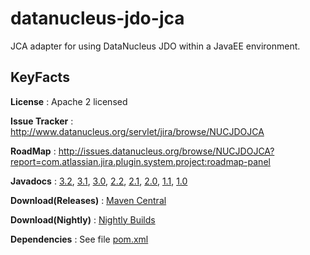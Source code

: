 datanucleus-jdo-jca
===================

JCA adapter for using DataNucleus JDO within a JavaEE environment.


KeyFacts
--------
__License__ : Apache 2 licensed

__Issue Tracker__ : http://www.datanucleus.org/servlet/jira/browse/NUCJDOJCA

__RoadMap__ : http://issues.datanucleus.org/browse/NUCJDOJCA?report=com.atlassian.jira.plugin.system.project:roadmap-panel

__Javadocs__ : [3.2](http://www.datanucleus.org/javadocs/jdo.jca/3.2/), [3.1](http://www.datanucleus.org/javadocs/jdo.jca/3.1/), [3.0](http://www.datanucleus.org/javadocs/jdo.jca/3.0/), [2.2](http://www.datanucleus.org/javadocs/jdo.jca/2.2/), [2.1](http://www.datanucleus.org/javadocs/jdo.jca/2.1/), [2.0](http://www.datanucleus.org/javadocs/jdo.jca/2.0/), [1.1](http://www.datanucleus.org/javadocs/jdo.jca/1.1/), [1.0](http://www.datanucleus.org/javadocs/jdo.jca/1.0/)

__Download(Releases)__ : [Maven Central](http://central.maven.org/maven2/org/datanucleus/datanucleus-jdo-jca)

__Download(Nightly)__ : [Nightly Builds](http://www.datanucleus.org/downloads/maven2-nightly/org/datanucleus/datanucleus-jdo-jca)

__Dependencies__ : See file [pom.xml](pom.xml)
